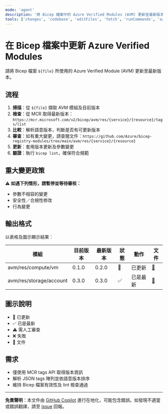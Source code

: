 ```yaml
---
mode: 'agent'
description: '將 Bicep 檔案中的 Azure Verified Modules (AVM) 更新至最新版本。'
tools: ['changes', 'codebase', 'editFiles', 'fetch', 'runCommands', 'azure_get_deployment_best_practices', 'azure_get_schema_for_Bicep']
---
```

# 在 Bicep 檔案中更新 Azure Verified Modules

請將 Bicep 檔案 `${file}` 所使用的 Azure Verified Module (AVM) 更新至最新版本。

## 流程

1. **掃描**：從 `${file}` 擷取 AVM 模組及目前版本
2. **檢查**：從 MCR 取得最新版本：`https://mcr.microsoft.com/v2/bicep/avm/res/{service}/{resource}/tags/list`
3. **比較**：解析語意版本，判斷是否有可更新版本
4. **審查**：如有重大變更，請查閱文件：`https://github.com/Azure/bicep-registry-modules/tree/main/avm/res/{service}/{resource}`
5. **更新**：套用版本更新及參數變更
6. **驗證**：執行 `bicep lint`，確保符合規範

## 重大變更政策

⚠️ **如遇下列情形，請暫停並等待審核：**

- 參數不相容的變更
- 安全性／合規性修改
- 行為變更

## 輸出格式

以表格及圖示顯示結果：

| 模組 | 目前版本 | 最新版本 | 狀態 | 動作 | 文件 |
|------|----------|----------|------|------|------|
| avm/res/compute/vm | 0.1.0 | 0.2.0 | 🔄 | 已更新 | [📖](link) |
| avm/res/storage/account | 0.3.0 | 0.3.0 | ✅ | 已是最新 | [📖](link) |

## 圖示說明

- 🔄 已更新
- ✅ 已是最新
- ⚠️ 需人工審查
- ❌ 失敗
- 📖 文件

## 需求

- 僅使用 MCR tags API 取得版本資訊
- 解析 JSON tags 陣列並依語意版本排序
- 維持 Bicep 檔案有效性及 lint 檢查通過

---

**免責聲明**：本文件由 [GitHub Copilot](https://docs.github.com/copilot/about-github-copilot/what-is-github-copilot) 進行在地化，可能包含錯誤。如發現不適當或錯誤翻譯，請至 [issue](../../issues) 回報。
